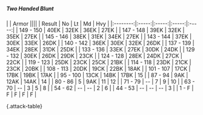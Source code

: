 ##### Two Handed Blunt

|      |   Armor   ||||
|   Result   |   No   |   Lt   |   Md   |   Hvy   |
|:--------:|:-----:|:-----:|:-----:|:-----:|
| 149 - 150 | 40EK | 32EK | 36EK | 27EK |
| 147 - 148 | 39EK | 32EK | 35EK | 27EK |
| 145 - 146 | 38EK | 31EK | 34EK | 27EK |
| 143 - 144 | 37EK | 30EK | 33EK | 26DK |
| 140 - 142 | 36EK | 30EK | 32EK | 26DK |
| 137 - 139 | 34EK | 28EK | 31DK | 25DK |
| 133 - 136 | 33EK | 27EK | 30DK | 24DK |
| 129 - 132 | 30EK | 26DK | 29DK | 23CK |
| 124 - 128 | 28EK | 24DK | 27CK | 22CK |
| 119 - 123 | 25DK | 23CK | 25CK | 21BK |
| 114 - 118 | 23DK | 21CK | 23CK | 20BK |
| 108 - 113 | 20DK | 19CK | 22BK | 18AK |
| 101 - 107 | 17CK | 17BK | 19BK | 17AK |
| 95 - 100 | 13CK | 14BK | 17BK | 15 |
| 87 - 94 | 9AK | 12AK | 14AK | 14 |
| 80 - 86 | 5 | 9AK | 11 | 12 |
| 71 - 79 | --  | 7 | 9 | 10 |
| 63 - 70 | --  | 3 | 5 | 8 |
| 54 - 62 | --  | --  | 2 | 6 |
| 44 - 53 | --  | --  | --  | 3 |
| 1 - F | F | F | F | F |

{.attack-table}
